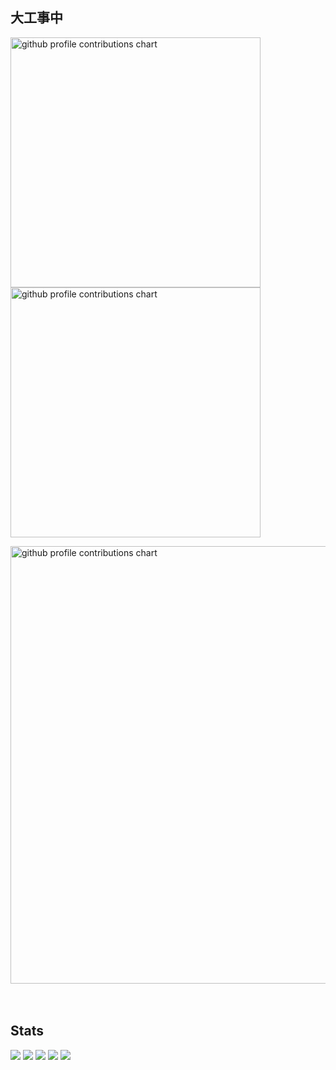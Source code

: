 
## 大工事中


<p align="left">
  <picture>
        <source media="(prefers-color-scheme: dark)"  srcset="output/metrics.base.svg" width="400" />
	<source media="(prefers-color-scheme: light)" srcset="output/metrics.base.svg" width="400" />
	<img alt="github profile contributions chart"    src="https://raw.githubusercontent.com/username/username/output-3d-contrib/day.svg" />
  </picture>
  <picture>
   	<source media="(prefers-color-scheme: dark)"  srcset="output/details.svg" width="400" />
	<source media="(prefers-color-scheme: light)" srcset="output/details.svg" width="400" />
	<img alt="github profile contributions chart"    src="https://raw.githubusercontent.com/username/username/output-3d-contrib/day.svg" />
  </picture>
</p>

<p align="left" >
	<picture>
	  <source media="(prefers-color-scheme: dark)"  srcset="profile-3d-contrib/profile-night-rainbow.svg" width="700" />
	  <source media="(prefers-color-scheme: light)" srcset="profile-3d-contrib/profile-season-animate.svg" width="700" />
	  <img alt="github profile contributions chart"    src="https://raw.githubusercontent.com/username/username/output-3d-contrib/day.svg" />
	</picture>
</p>　

## Stats
![](http://github-profile-summary-cards.vercel.app/api/cards/profile-details?username=sakura01117&theme=gruvbox)
![](http://github-profile-summary-cards.vercel.app/api/cards/repos-per-language?username=sakura01117&theme=gruvbox)
![](http://github-profile-summary-cards.vercel.app/api/cards/most-commit-language?username=sakura01117&theme=gruvbox)
![](http://github-profile-summary-cards.vercel.app/api/cards/stats?username=sakura01117&theme=gruvbox)
![](http://github-profile-summary-cards.vercel.app/api/cards/productive-time?username=sakura01117&theme=gruvbox&utcOffset=9)


